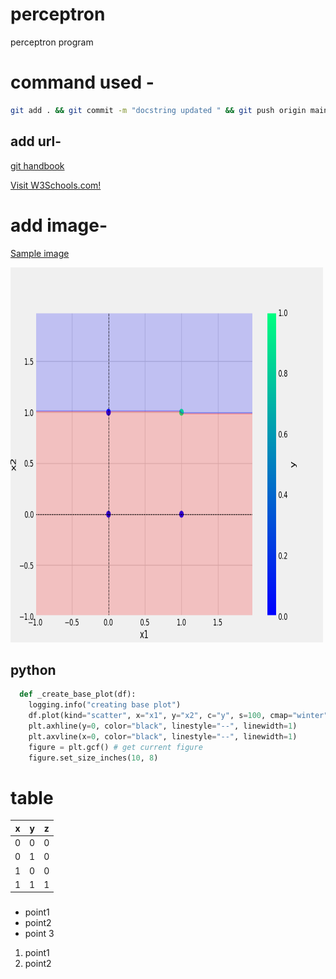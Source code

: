 # perceptron
 perceptron program


 # command used -

```bash
git add . && git commit -m "docstring updated " && git push origin main
```
## add url-
[git handbook](https://docs.github.com/en/get-started/using-git/about-git)

<a href="https://www.w3schools.com">Visit W3Schools.com!</a>

# add image-

[Sample image ](plots\and.png)


<img src="plots\and.png" alt="Girl in a jacket" width="500" height="600">


## python 
``` python 
  def _create_base_plot(df):
    logging.info("creating base plot")
    df.plot(kind="scatter", x="x1", y="x2", c="y", s=100, cmap="winter")
    plt.axhline(y=0, color="black", linestyle="--", linewidth=1)
    plt.axvline(x=0, color="black", linestyle="--", linewidth=1)
    figure = plt.gcf() # get current figure
    figure.set_size_inches(10, 8)
```

# table

x |y | z
-|-|-
0|0|0
0|1|0
1|0|0
1|1|1


###
* point1
* point2
* point 3

1. point1
2. point2
